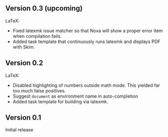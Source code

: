 ## Version 0.3 (upcoming)

LaTeX:

- Fixed latexmk issue matcher so that Nova will show a proper error item when compilation fails.
- Added task template that continuously runs latexmk and displays PDF with Skim.

## Version 0.2

LaTeX:

- Disabled highlighting of numbers outside math mode.
  This yielded far too much false positives.
- Suggest `document` as environment name in auto-completion
- Added task template for building via latexmk.

## Version 0.1

Initial release
